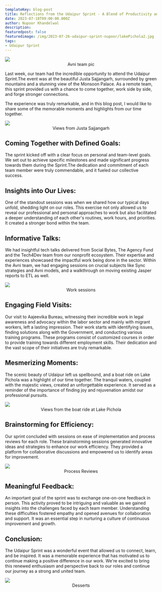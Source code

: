 ```yaml
---
templateKey: blog-post
title: Reflections from the Udaipur Sprint - A Blend of Productivity and Joy
date: 2023-07-18T09:00:00.000Z
author: Nupoor Khandelwal
description:
featuredpost: false
featuredimage: /img/2023-07-26-udaipur-sprint-nupoor/lakePichola2.jpg
tags:
- Udaipur Sprint
---
```


![](/img/2023-07-26-udaipur-sprint-nupoor/Team.png)
<span style="display:flex;justify-content:center;">Avni team pic</span>

Last week, our team had the incredible opportunity to attend the Udaipur Sprint.The event was at the beautiful Justa Sajjangarh, surrounded by green mountains and a stunning view of the Monsoon Palace. As a remote team, this sprint provided us with a chance to come together, work side by side, and forge stronger connections.

The experience was truly remarkable, and in this blog post, I would like to share some of the memorable moments and highlights from our time together.

![](/img/2023-07-26-udaipur-sprint-nupoor/ViewsFromJusta.png)
<span style="display:flex;justify-content:center;">Views from Justa Sajjangarh</span>

## Coming Together with Defined Goals:
The sprint kicked off with a clear focus on personal and team-level goals. We set out to achieve specific milestones and made significant progress towards them during the Sprint.The dedication and commitment of each team member were truly commendable, and it fueled our collective success.

## Insights into Our Lives:
One of the standout sessions was when we shared how our typical days unfold, shedding light on our roles. This exercise not only allowed us to reveal our professional and personal approaches to work but also facilitated a deeper understanding of each other's routines, work hours, and priorities. It created a stronger bond within the team.

## Informative Talks:
We had insightful tech talks delivered from Social Bytes, The Agency Fund and the Tech4Dev team from our nonprofit ecosystem. Their expertise and experiences showcased the impactful work being done in the sector. Within the Avni team, we had engaging sessions on crucial subjects like Sync strategies and Avni models, and a walkthrough on moving existing Jasper reports to ETL as well.

![](/img/2023-07-26-udaipur-sprint-nupoor/WorkSessions.png)
<span style="display:flex;justify-content:center;">Work sessions</span>

## Engaging Field Visits:
Our visit to Aajeevika Bureau, witnessing their incredible work in legal awareness and advocacy within the labor sector and mainly with migrant workers, left a lasting impression. Their work starts with identifying issues, finding solutions along with the Government, and conducting various training programs. These programs consist of customized courses in order to provide training towards different employment skills. Their dedication and the vast scope of their initiatives are truly remarkable.

## Mesmerizing Moments:
The scenic beauty of Udaipur left us spellbound, and a boat ride on Lake Pichola was a highlight of our time together. The tranquil waters, coupled with the majestic views, created an unforgettable experience. It served as a reminder of the importance of finding joy and rejuvenation amidst our professional pursuits.

![](/img/2023-07-26-udaipur-sprint-nupoor/LakePichola.png)
<span style="display:flex;justify-content:center;">Views from the boat ride at Lake Pichola</span>

## Brainstorming for Efficiency:
Our sprint concluded with sessions on ease of implementation and process reviews for each role. These brainstorming sessions generated innovative ideas and strategies to enhance our work efficiency. They provided a platform for collaborative discussions and empowered us to identify areas for improvement.

![](/img/2023-07-26-udaipur-sprint-nupoor/ProcessReview.jpg)
<span style="display:flex;justify-content:center;">Process Reviews</span>

## Meaningful Feedback:
An important goal of the sprint was to exchange one-on-one feedback in person. This activity proved to be intriguing and valuable as we gained insights into the challenges faced by each team member. Understanding these difficulties fostered empathy and opened avenues for collaboration and support. It was an essential step in nurturing a culture of continuous improvement and growth.

## Conclusion:
The Udaipur Sprint was a wonderful event that allowed us to connect, learn, and be inspired. It was a memorable experience that has motivated us to continue making a positive difference in our work. We're excited to bring this renewed enthusiasm and perspective back to our roles and continue our journey as a strong and united team.

![](/img/2023-07-26-udaipur-sprint-nupoor/Sweets.png)
<span style="display:flex;justify-content:center;">Desserts</span>
